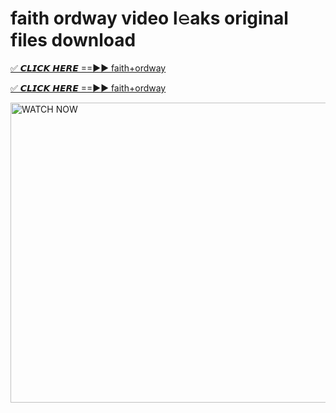 # faith ordway video l𝚎aks original files download

<p><a href="https://mediafirer.com/faith+ordway&ref=titik" rel="nofollow">✅ 𝘾𝙇𝙄𝘾𝙆 𝙃𝙀𝙍𝙀 ==►► faith+ordway</a></p>

<p><a href="https://mediafirer.com/faith+ordway&ref=titik" rel="nofollow">✅ 𝘾𝙇𝙄𝘾𝙆 𝙃𝙀𝙍𝙀 ==►► faith+ordway</a></p>

<p><a rel="nofollow" title="WATCH NOW" href="https://mediafirer.com/faith+ordway&ref=titik"><img border="faith+ordway" height="480" width="854" title="WATCH NOW" alt="WATCH NOW" src="https://i.imgur.com/WiGg2rx.gif"></a></p>